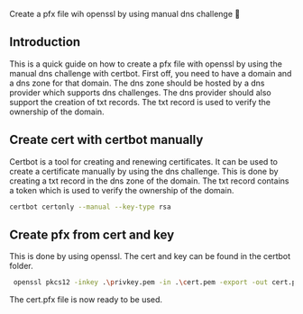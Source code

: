 Create a pfx file wih openssl by using manual dns challenge 🔑

## Introduction

This is a quick guide on how to create a pfx file with openssl by using the manual dns challenge with certbot. First off, you need to have a domain and a dns zone for that domain. The dns zone should be hosted by a dns provider which supports dns challenges. The dns provider should also support the creation of txt records. The txt record is used to verify the ownership of the domain.

## Create cert with certbot manually

Certbot is a tool for creating and renewing certificates. It can be used to create a certificate manually by using the dns challenge. This is done by creating a txt record in the dns zone of the domain. The txt record contains a token which is used to verify the ownership of the domain.  

```sh
certbot certonly --manual --key-type rsa 
```

## Create pfx from cert and key

This is done by using openssl. The cert and key can be found in the certbot folder.

```sh
 openssl pkcs12 -inkey .\privkey.pem -in .\cert.pem -export -out cert.pfx
```

The cert.pfx file is now ready to be used.